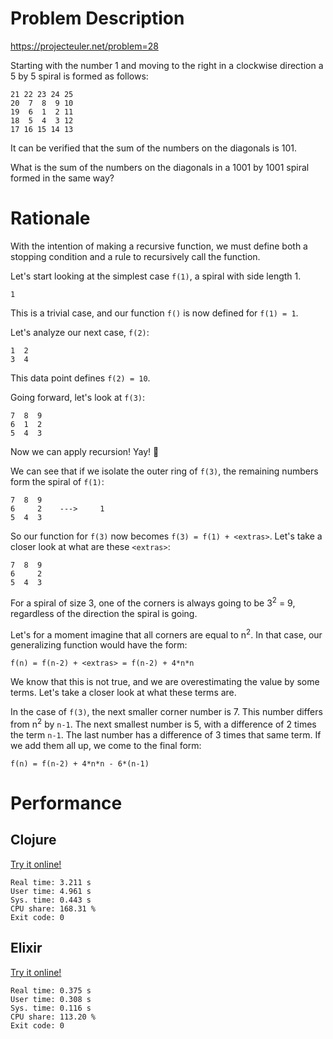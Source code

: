 # Problem Description

https://projecteuler.net/problem=28

Starting with the number 1 and moving to the right in a clockwise direction a 5 by 5 spiral is formed as follows:

    21 22 23 24 25
    20  7  8  9 10
    19  6  1  2 11
    18  5  4  3 12
    17 16 15 14 13

It can be verified that the sum of the numbers on the diagonals is 101.

What is the sum of the numbers on the diagonals in a 1001 by 1001 spiral formed in the same way?

# Rationale

With the intention of making a recursive function, we must define both a stopping condition and a rule to recursively call the function.

Let's start looking at the simplest case `f(1)`, a spiral with side length 1.

    1

This is a trivial case, and our function `f()` is now defined for `f(1) = 1`.

Let's analyze our next case, `f(2)`:

    1  2
    3  4

This data point defines `f(2) = 10`.

Going forward, let's look at `f(3)`:

    7  8  9
    6  1  2
    5  4  3

Now we can apply recursion! Yay! 🎉

We can see that if we isolate the outer ring of `f(3)`, the remaining numbers form the spiral of `f(1)`:

    7  8  9
    6     2    --->     1
    5  4  3

So our function for `f(3)` now becomes `f(3) = f(1) + <extras>`. Let's take a closer look at what are these `<extras>`:

    7  8  9
    6     2
    5  4  3

For a spiral of size 3, one of the corners is always going to be 3<sup>2</sup> = 9, regardless of the direction the spiral is going.

Let's for a moment imagine that all corners are equal to n<sup>2</sup>. In that case, our generalizing function would have the form:

`f(n) = f(n-2) + <extras> = f(n-2) + 4*n*n`

We know that this is not true, and we are overestimating the value by some terms. Let's take a closer look at what these terms are.

In the case of `f(3)`, the next smaller corner number is 7. This number differs from n<sup>2</sup> by `n-1`. The next smallest number is 5, with a difference of 2 times the term `n-1`. The last number has a difference of 3 times that same term. If we add them all up, we come to the final form:

`f(n) = f(n-2) + 4*n*n - 6*(n-1)`

# Performance

## Clojure

[Try it online!](https://tio.run/##ZY7BCsMgEETvfsUc3ZaChtJDoV8SQgjRlhSrQUnw761KSSDdy@zsPHZ3NO69eJ0SV/ppEebJD6ZX0/Dqw/JBGzsG8NFZlTV3D0RIgtxdk52o9q5N0OBn8BOuOYlUx1vxS0luRcsSOsbH45VrqBRjv/@cWTXa7h@WQsjKzd7mtHBEKX0B)

```
Real time: 3.211 s
User time: 4.961 s
Sys. time: 0.443 s
CPU share: 168.31 %
Exit code: 0
```

## Elixir

[Try it online!](https://tio.run/##dY/NDoIwEITvfYo1XigKFGKM8eDdk74BgXTVJqUlLcW@feUnJCaEw17mm52dRSm8MCHsd5mzJquFylD1gJNMOL4azZ1EeBpdS2xYcQGuCcBAwLbCVLLkonqX1jVRTo8DvEK@wYuFsw2Dp/D9oAJhS6E6fKMZpUpx8HADNm@fYh97SOAcRz7JKRzWMUlByXJCyx7nyrAuzFhOB4KKk3HI/ZG2rrN/36ZTAAnhBw)

```
Real time: 0.375 s
User time: 0.308 s
Sys. time: 0.116 s
CPU share: 113.20 %
Exit code: 0
```

